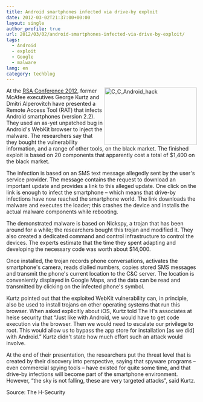 ```yaml
---
title: Android smartphones infected via drive-by exploit
date: 2012-03-02T21:37:00+00:00
layout: single
author_profile: true
url: 2012/03/02/android-smartphones-infected-via-drive-by-exploit/
tags:
  - Android
  - exploit
  - Google
  - malware
lang: en
category: techblog
---
```

[<img title="C_C_Android_hack" border="0" alt="C_C_Android_hack" align="right" src="http://lh3.ggpht.com/-XITWQAu4ToE/T1E2hP9xEbI/AAAAAAAAFBc/2L50uY9gf0A/C_C_Android_hack_thumb%25255B3%25255D.jpg?imgmax=800" width="244" height="152" />](http://lh3.ggpht.com/-s1lmmRdQyqk/T1E2eeXkeVI/AAAAAAAAFBU/XFz7V9ekIwk/s1600-h/C_C_Android_hack%25255B3%25255D.jpg)At the [RSA Conference 2012](http://www.rsaconference.com/events/2012/usa/mightier.htm), former McAfee executives George Kurtz and Dmitri Alperovitch have presented a Remote Access Tool (RAT) that infects Android smartphones (version 2.2). They used an as-yet unpatched bug in Android's WebKit browser to inject the malware. The researchers say that they bought the vulnerability information, and a range of other tools, on the black market. The finished exploit is based on 20 components that apparently cost a total of $1,400 on the black market. 

The infection is based on an SMS text message allegedly sent by the user's service provider. The message contains the request to download an important update and provides a link to this alleged update. One click on the link is enough to infect the smartphone – which means that drive-by infections have now reached the smartphone world. The link downloads the malware and executes the loader; this crashes the device and installs the actual malware components while rebooting. 

The demonstrated malware is based on Nickspy, a trojan that has been around for a while; the researchers bought this trojan and modified it. They also created a dedicated command and control infrastructure to control the devices. The experts estimate that the time they spent adapting and developing the necessary code was worth about $14,000. 

Once installed, the trojan records phone conversations, activates the smartphone's camera, reads dialled numbers, copies stored SMS messages and transmit the phone's current location to the C&C server. The location is conveniently displayed in Google Maps, and the data can be read and transmitted by clicking on the infected phone's symbol. 

Kurtz pointed out that the exploited WebKit vulnerability can, in principle, also be used to install trojans on other operating systems that run this browser. When asked explicitly about iOS, Kurtz told The H's associates at heise security that &#8220;Just like with Android, we would have to get code execution via the browser. Then we would need to escalate our privilege to root. This would allow us to bypass the app store for installation [as we did] with Android.&#8221; Kurtz didn't state how much effort such an attack would involve. 

At the end of their presentation, the researchers put the threat level that is created by their discovery into perspective, saying that spyware programs – even commercial spying tools – have existed for quite some time, and that drive-by infections will become part of the smartphone environment. However, &#8220;the sky is not falling, these are very targeted attacks&#8221;, said Kurtz. 

Source: The H-Security
